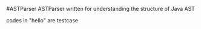 #ASTParser
ASTParser written for understanding the structure of Java AST

codes in "hello" are testcase
